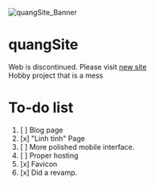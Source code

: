![quangSite_Banner](https://user-images.githubusercontent.com/68984861/212021281-318a0a44-f46d-4f51-b871-85175c3ce504.svg)
# quangSite
Web is discontinued. Please visit [new site](https://fowardslash.vercel.app/)\
Hobby project that is a mess
# To-do list
1. [ ] Blog page
2. [x] "Linh tinh" Page
3. [ ] More polished mobile interface.
4. [ ] Proper hosting
5. [x] Favicon
6. [x] Did a revamp.
